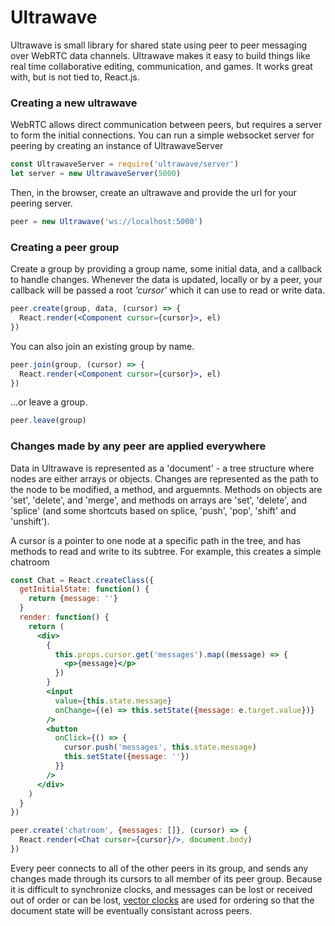 # Ultrawave

Ultrawave is small library for shared state using peer to peer messaging over WebRTC data channels.  Ultrawave makes it easy to build things like real time collaborative editing, communication, and games.  It works great with, but is not tied to, React.js.


### Creating a new ultrawave

WebRTC allows direct communication between peers, but requires a server to form the initial connections.  You can run a simple websocket server for peering by creating an instance of UltrawaveServer

```javascript
const UltrawaveServer = require('ultrawave/server')
let server = new UltrawaveServer(5000)
```

Then, in the browser, create an ultrawave and provide the url for your peering server.

```javascript
peer = new Ultrawave('ws://localhost:5000')
```


### Creating a peer group

Create a group by providing a group name, some initial data, and a callback to handle changes.  Whenever the data is updated, locally or by a peer, your callback will be passed a root *'cursor'* which it can use to read or write data.

```jsx
peer.create(group, data, (cursor) => {
  React.render(<Component cursor={cursor}>, el)
})
```
You can also join an existing group by name.

```jsx
peer.join(group, (cursor) => {
  React.render(<Component cursor={cursor}>, el)
})
```
...or leave a group.

```javascript
peer.leave(group)
```


### Changes made by any peer are applied everywhere

Data in Ultrawave is represented as a 'document' - a tree structure where nodes are either arrays or objects.  Changes are represented as the path to the node to be modified, a method, and arguemnts.  Methods on objects are 'set', 'delete', and 'merge', and methods on arrays are 'set', 'delete', and 'splice' (and some shortcuts based on splice, 'push', 'pop', 'shift' and 'unshift').

A cursor is a pointer to one node at a specific path in the tree, and has methods to read and write to its subtree.  For example, this creates a simple chatroom

```jsx
const Chat = React.createClass({
  getInitialState: function() {
    return {message: ''}
  }
  render: function() {
    return (
      <div>
        {
          this.props.cursor.get('messages').map((message) => {
            <p>{message}</p>
          })
        }
        <input
          value={this.state.message}
          onChange={(e) => this.setState({message: e.target.value})}
        />
        <button
          onClick={() => {
            cursor.push('messages', this.state.message)
            this.setState({message: ''})
          }}
        />
      </div>
    )
  }
})

peer.create('chatroom', {messages: []}, (cursor) => {
  React.render(<Chat cursor={cursor}/>, document.body)
})
```

Every peer connects to all of the other peers in its group, and sends any changes made through its cursors to all member of its peer group.  Because it is difficult to synchronize clocks, and messages can be lost or received out of order or can be lost, [vector clocks](//en.wikipedia.org/wiki/Vector_clock) are used for ordering so that the document state will be eventually consistant across peers.
